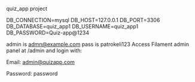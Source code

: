
quiz_app project

DB_CONNECTION=mysql
DB_HOST=127.0.0.1
DB_PORT=3306
DB_DATABASE=quiz_app1
DB_USERNAME=quiz_app1
DB_PASSWORD=Quiz-app@1234


admin is admn@example.com pass is patrokeli123 
Access Filament admin panel at /admin and login with:

Email: admin@quizapp.com

Password: password